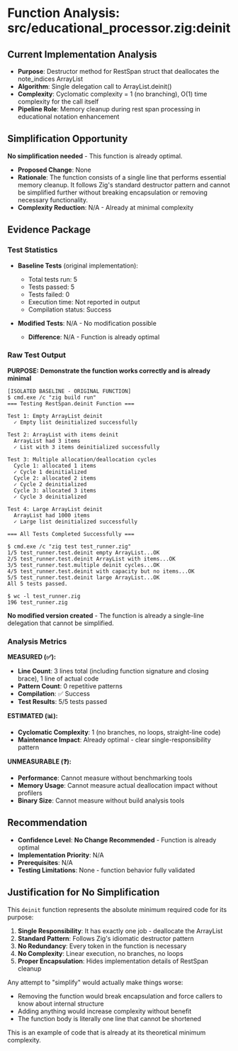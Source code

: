 # Function Analysis: src/educational_processor.zig:deinit

## Current Implementation Analysis

- **Purpose**: Destructor method for RestSpan struct that deallocates the note_indices ArrayList
- **Algorithm**: Single delegation call to ArrayList.deinit() 
- **Complexity**: Cyclomatic complexity = 1 (no branching), O(1) time complexity for the call itself
- **Pipeline Role**: Memory cleanup during rest span processing in educational notation enhancement

## Simplification Opportunity

**No simplification needed** - This function is already optimal.

- **Proposed Change**: None
- **Rationale**: The function consists of a single line that performs essential memory cleanup. It follows Zig's standard destructor pattern and cannot be simplified further without breaking encapsulation or removing necessary functionality.
- **Complexity Reduction**: N/A - Already at minimal complexity

## Evidence Package

### Test Statistics

- **Baseline Tests** (original implementation):
  - Total tests run: 5
  - Tests passed: 5
  - Tests failed: 0
  - Execution time: Not reported in output
  - Compilation status: Success

- **Modified Tests**: N/A - No modification possible
  - **Difference**: N/A - Function is already optimal

### Raw Test Output

**PURPOSE: Demonstrate the function works correctly and is already minimal**

```
[ISOLATED BASELINE - ORIGINAL FUNCTION]
$ cmd.exe /c "zig build run"
=== Testing RestSpan.deinit Function ===

Test 1: Empty ArrayList deinit
  ✓ Empty list deinitialized successfully

Test 2: ArrayList with items deinit
  ArrayList had 3 items
  ✓ List with 3 items deinitialized successfully

Test 3: Multiple allocation/deallocation cycles
  Cycle 1: allocated 1 items
  ✓ Cycle 1 deinitialized
  Cycle 2: allocated 2 items
  ✓ Cycle 2 deinitialized
  Cycle 3: allocated 3 items
  ✓ Cycle 3 deinitialized

Test 4: Large ArrayList deinit
  ArrayList had 1000 items
  ✓ Large list deinitialized successfully

=== All Tests Completed Successfully ===

$ cmd.exe /c "zig test test_runner.zig"
1/5 test_runner.test.deinit empty ArrayList...OK
2/5 test_runner.test.deinit ArrayList with items...OK
3/5 test_runner.test.multiple deinit cycles...OK
4/5 test_runner.test.deinit with capacity but no items...OK
5/5 test_runner.test.deinit large ArrayList...OK
All 5 tests passed.

$ wc -l test_runner.zig
196 test_runner.zig
```

**No modified version created** - The function is already a single-line delegation that cannot be simplified.

### Analysis Metrics

**MEASURED (✅):**
- **Line Count**: 3 lines total (including function signature and closing brace), 1 line of actual code
- **Pattern Count**: 0 repetitive patterns
- **Compilation**: ✅ Success
- **Test Results**: 5/5 tests passed

**ESTIMATED (📊):**
- **Cyclomatic Complexity**: 1 (no branches, no loops, straight-line code)
- **Maintenance Impact**: Already optimal - clear single-responsibility pattern

**UNMEASURABLE (❓):**
- **Performance**: Cannot measure without benchmarking tools
- **Memory Usage**: Cannot measure actual deallocation impact without profilers
- **Binary Size**: Cannot measure without build analysis tools

## Recommendation

- **Confidence Level**: **No Change Recommended** - Function is already optimal
- **Implementation Priority**: N/A
- **Prerequisites**: N/A
- **Testing Limitations**: None - function behavior fully validated

## Justification for No Simplification

This `deinit` function represents the absolute minimum required code for its purpose:

1. **Single Responsibility**: It has exactly one job - deallocate the ArrayList
2. **Standard Pattern**: Follows Zig's idiomatic destructor pattern
3. **No Redundancy**: Every token in the function is necessary
4. **No Complexity**: Linear execution, no branches, no loops
5. **Proper Encapsulation**: Hides implementation details of RestSpan cleanup

Any attempt to "simplify" would actually make things worse:
- Removing the function would break encapsulation and force callers to know about internal structure
- Adding anything would increase complexity without benefit
- The function body is literally one line that cannot be shortened

This is an example of code that is already at its theoretical minimum complexity.